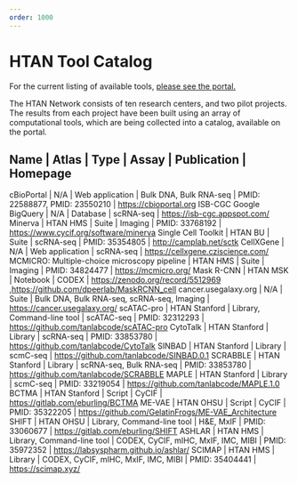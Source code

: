 ```yaml
---
order: 1000
---
```


# HTAN Tool Catalog

For the current listing of available tools, [please see the portal.](https://humantumoratlas.org/tools)

The HTAN Network consists of ten research centers, and two pilot projects. The results from each project have been built using an array of computational tools, which are being collected into a catalog, available on the portal.


Name  |  Atlas  |  Type  |  Assay  |  Publication  |  Homepage
--------------------------------------------------------------
cBioPortal  |  N/A  |  Web application  |  Bulk DNA, Bulk RNA-seq  |  PMID: 22588877, PMID: 23550210   |  https://cbioportal.org 
ISB-CGC Google BigQuery  |  N/A  |  Database  |  scRNA-seq  |  https://isb-cgc.appspot.com/ 
Minerva  |  HTAN HMS  |  Suite  |  Imaging  |  PMID: 33768192   |  https://www.cycif.org/software/minerva 
Single Cell Toolkit  |  HTAN BU  |  Suite  |  scRNA-seq  |  PMID: 35354805   |  http://camplab.net/sctk 
CellXGene  |  N/A  |  Web application  |  scRNA-seq  |  https://cellxgene.cziscience.com/ 
MCMICRO: Multiple-choice microscopy pipeline  |  HTAN HMS  |  Suite  |  Imaging  |  PMID: 34824477   |  https://mcmicro.org/ 
Mask R-CNN  |  HTAN MSK  |  Notebook  |  CODEX  |  https://zenodo.org/record/5512969 ,https://github.com/dpeerlab/MaskRCNN_cell 
cancer.usegalaxy.org  |  N/A  |  Suite  |  Bulk DNA, Bulk RNA-seq, scRNA-seq, Imaging  |  https://cancer.usegalaxy.org/ 
scATAC-pro  |  HTAN Stanford  |  Library, Command-line tool  |  scATAC-seq  |  PMID: 32312293   |  https://github.com/tanlabcode/scATAC-pro 
CytoTalk  |  HTAN Stanford  |  Library  |  scRNA-seq  |  PMID: 33853780   |  https://github.com/tanlabcode/CytoTalk 
SINBAD  |  HTAN Stanford  |  Library  |  scmC-seq  |  https://github.com/tanlabcode/SINBAD.0.1 
SCRABBLE  |  HTAN Stanford  |  Library  |  scRNA-seq, Bulk RNA-seq  |  PMID: 33853780   |  https://github.com/tanlabcode/SCRABBLE 
MAPLE  |  HTAN Stanford  |  Library  |  scmC-seq  |  PMID: 33219054   |  https://github.com/tanlabcode/MAPLE.1.0 
BCTMA  |  HTAN Stanford  |  Script  |  CyCIF  |  https://gitlab.com/eburling/BCTMA 
ME-VAE  |  HTAN OHSU  |  Script  |  CyCIF  |  PMID: 35322205   |  https://github.com/GelatinFrogs/ME-VAE_Architecture 
SHIFT  |  HTAN OHSU  |  Library, Command-line tool  |  H&E, MxIF  |  PMID: 33060677   |  https://gitlab.com/eburling/SHIFT 
ASHLAR  |  HTAN HMS  |  Library, Command-line tool  |  CODEX, CyCIF, mIHC, MxIF, IMC, MIBI  |  PMID: 35972352   |  https://labsyspharm.github.io/ashlar/ 
SCIMAP  |  HTAN HMS  |  Library  |  CODEX, CyCIF, mIHC, MxIF, IMC, MIBI  |  PMID: 35404441   |  https://scimap.xyz/ 
